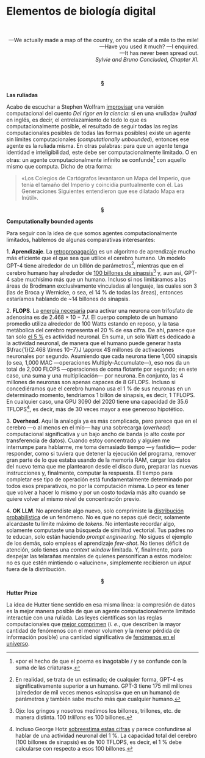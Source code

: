 # Elementos de biología digital

<br>
<p align="right"> 
—We actually made a map of the country, on the scale of a mile to the mile!
<br>
—Have you used it much? —I enquired.
<br>
—It has never been spread out.
<br>
<i>
Sylvie and Bruno Concluded, Chapter XI.
</i>
</p>
<br>

<p align="center"> <b>
§
</b>
</p>

**Las rulíadas**

Acabo de escuchar a Stephen Wolfram [improvisar](https://youtu.be/cPfbGA_hNVo?t=2331) una versión computacional del cuento *Del rigor en la ciencia*: si en una «rulíada» (*ruliad* en inglés, es decir, el entrelazamiento de todo lo que es computacionalmente posible, el resultado de seguir todas las reglas computacionales posibles de todas las formas posibles) existe un agente sin límites computacionales (*computationally unbounded*), entonces ese agente es la rulíada misma. En otras palabras: para que un agente tenga identidad e inteligibilidad, este debe ser computacionalmente limitado. O en otras: un agente computacionalmente infinito se confunde[^1] con aquello mismo que computa. Dicho de otra forma: 
<br>

> «Los Colegios de Cartógrafos levantaron un Mapa del Imperio, que tenía el tamaño del Imperio y coincidía puntualmente con él. Las Generaciones Siguientes entendieron que ese dilatado Mapa era Inútil».

<p align="center"> <b>
§
</b>
</p>

**Computationally bounded agents**

Para seguir con la idea de que somos agentes computacionalmente limitados, hablemos de algunas comparativas interesantes:

$1$. **Aprendizaje**. La [retropropagación](https://dantenoguez.github.io/notebooks/alfa/redes.html#la-regla-de-la-cadena-propagacion-hacia-atras) es un algoritmo de aprendizaje mucho más eficiente que el que sea que utilice el cerebro humano. Un modelo GPT-4 tiene alrededor de un billón de parámetros[^2], mientras que en el cerebro humano hay alrededor de [100 billones de sinapsis](https://medicine.yale.edu/lab/colon_ramos/overview/)[^3] y, aun así, GPT-4 sabe muchísimo más que un humano. Incluso si nos limitáramos a las áreas de Brodmann exclusivamente vinculadas al lenguaje, las cuales son 3 (las de Broca y Wernicke, o sea, el 14 % de todas las áreas), entonces estaríamos hablando de ~14 billones de sinapsis.

$2$. **FLOPS**. La [energía necesaria](https://www.ncbi.nlm.nih.gov/pmc/articles/PMC5337805/) para activar una neurona con trifosfato de adenosina es de $2.468 \times 10−7 J$. El cuerpo completo de un humano promedio utiliza alrededor de 100 Watts estando en reposo, y la tasa metábolica del cerebro representa el 20 % de esa cifra. De ahí, parece que tan solo [el 5 %](https://www.ncbi.nlm.nih.gov/pmc/articles/PMC4418791/) es actividad neuronal. En suma, un solo Watt es dedicado a la actividad neuronal, de manera que el humano puede generar hasta $\frac{1}{2.468 \times 10−7}J \approx 4$ millones de activaciones neuronales por segundo. Asumiendo que cada neurona tiene 1,000 sinapsis (o sea, 1,000 MAC —operaciones Multiply-Accumulate—), eso nos da un total de 2,000 FLOPS —operaciones de coma flotante por segundo; en este caso, una suma y una multiplicación— por neurona. En conjunto, las 4 millones de neuronas son apenas capaces de 8 GFLOPS. Incluso si concediéramos que el cerebro humano usa el 1 % de sus neuronas en un determinado momento, tendríamos 1 billón de sinapsis, es decir, 1 TFLOPS. En cualquier caso, una GPU 3090 del 2020 tiene una capacidad de 35.6 TFLOPS[^4], es decir, más de 30 veces mayor a ese generoso hipotético.

$3$. **Overhead**. Aquí la analogía ya es más complicada, pero parece que en el cerebro —o al menos en el mío— hay una sobrecarga (*overhead*) computacional significativa y un bajo ancho de banda (o alto coste por transferencia de datos). Cuando estoy concentrado y alguien me interrumpe para hablarme, me toma demasiado tiempo —y fastidio— poder responder, como si tuviera que detener la ejecución del programa, remover gran parte de lo que estaba usando de la memoria RAM, cargar los datos del nuevo tema que me plantearon desde el disco duro, preparar las nuevas instrucciones y, finalmente, computar la respuesta. El tiempo para completar ese tipo de operación está fundamentalmente determinado por todos esos preparativos, no por la computación misma. Lo peor es tener que volver a hacer lo mismo y por un costo todavía más alto cuando se quiere volver al mismo nivel de concentración previo.

$4$. **OK LLM**. No aprendiste algo nuevo, solo comprimiste la [distribución probabilística](https://raysolomonoff.com/publications/86.pdf) de un fenómeno. No es que no sepas qué decir, solamente alcanzaste tu límite máximo de *tokens*. No intentaste recordar algo, solamente computaste una búsqueda de similitud vectorial. Tus padres no te educan, solo están haciendo *prompt engineering*. No sigues el ejemplo de los demás, solo empleas el aprendizaje *few-shot*. No tienes déficit de atención, solo tienes una *context window* limitada. Y, finalmente, para despejar las telarañas mentales de quienes personifican a estos modelos: no es que estén mintiendo o «alucinen», simplemente recibieron un *input* fuera de la distribución.

<p align="center"> <b>
§
</b>
</p>

**Hutter Prize**

La idea de Hutter tiene sentido en esa misma línea: la compresión de datos es la mejor manera posible de que un agente computacionalmente limitado interactúe con una rulíada. Las leyes científicas son las reglas computacionales que [mejor comprimen](https://arxiv.org/abs/0812.4360) (*i. e.*, que describen la mayor cantidad de fenómenos con el menor volumen y la menor pérdida de información posible) una cantidad significativa de [fenómenos en el universo](https://people.idsia.ch/~juergen/digitalphysics.html).


[^1]: «por el hecho de que el poema es inagotable / y se confunde con la suma de las criaturas». 
[^2]: En realidad, se trata de un estimado; de cualquier forma, GPT-4 es significativamente superior a un humano. GPT-3 tiene 175 mil millones (alrededor de mil veces menos «sinapsis» que en un humano) de parámetros y también sabe mucho más que cualquier humano.
[^3]: Ojo: los gringos y nosotros medimos los billones, trillones, etc. de manera distinta. 100 *trillions* es 100 billones.
[^4]: Incluso George Hotz [sobreestima estas cifras](https://geohot.github.io/blog/jekyll/update/2022/02/17/brain-flops.html) y parece confundirse al hablar de una actividad neuronal del 1 %. La capacidad total del cerebro (100 billones de sinapsis) es de 100 TFLOPS, es decir, el 1 % debe calcularse con respecto a esos 100 billones.